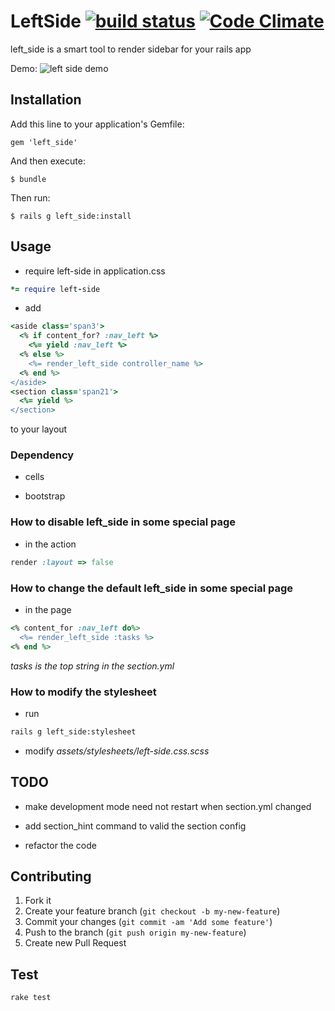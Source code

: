 LeftSide [![build status](https://secure.travis-ci.org/zlx/left_side.png)](https://travis-ci.org/zlx/left_side) [![Code Climate](https://codeclimate.com/badge.png)](https://codeclimate.com/github/zlx/left_side)
========


left_side is a smart tool to render sidebar for your rails app

Demo: ![left side demo](http://blog.zlxstar.me/images/left_side_demo.png)

## Installation

Add this line to your application's Gemfile:

    gem 'left_side'

And then execute:

    $ bundle

Then run:

    $ rails g left_side:install

## Usage

- require left-side in application.css

```ruby
*= require left-side
```

- add

```ruby
<aside class='span3'>
  <% if content_for? :nav_left %>
    <%= yield :nav_left %>
  <% else %>
    <%= render_left_side controller_name %>
  <% end %>
</aside>
<section class='span21'>
  <%= yield %>
</section>
```
to your layout

### Dependency

- cells

- bootstrap

### How to disable left_side in some special page

- in the action

```ruby
render :layout => false
```

### How to change the default left_side in some special page

- in the page

```ruby
<% content_for :nav_left do%>
  <%= render_left_side :tasks %>
<% end %>
```

*tasks is the top string in the section.yml*

### How to modify the stylesheet

+ run

```sh
rails g left_side:stylesheet
```

+ modify *assets/stylesheets/left-side.css.scss*

## TODO

- make development mode need not restart when section.yml changed

- add section_hint command to valid the section config

- refactor the code

## Contributing

1. Fork it
2. Create your feature branch (`git checkout -b my-new-feature`)
3. Commit your changes (`git commit -am 'Add some feature'`)
4. Push to the branch (`git push origin my-new-feature`)
5. Create new Pull Request

## Test

`rake test`

